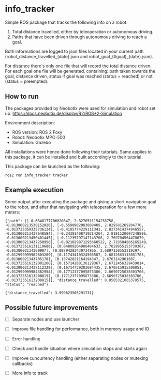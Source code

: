 # info_tracker


Simple ROS package that tracks the following info on a robot:

 1. Total distance travelled, either by teleoperation or autonomous driving.
 2. Paths that have been driven through autonomous driving to reach a goal.
 
Both informations are logged to json files located in your current path (robot_distance_travelled_{date}.json and robot_goal_{#goal}_{date}.json). 

For distance there's only one file that will record the total distance driven.
For each goal one file will be generated, containing: path taken towards the goal, distance driven, status if goal was reached (status = reached) or not (status = preempted).

## How to run

The packages provided by Neobotix were used for simulation and robot set up:
https://docs.neobotix.de/display/R2/ROS+2-Simulation

Environment description:
- ROS version: ROS 2 Foxy
- Robot: Neobotix MPO-500
- Simulation: Gazebo

All installations were hence done following their tutorials. Same applies to this package, it can be installed and built accordingly to their tutorial.

This package can be launched as the following:

    ros2 run info_tracker tracker

## Example execution

Some output after executing the package and giving a short navigation goal to the robot, and after that navigating with teleoperation for a few more meters:

    {"path": [[-0.6348177706820847, 2.8270511154238758, -0.013000213530152026], [-0.5590902083080409, 2.829581269204776, -0.013725359335736124], [-0.4185774229111341, 2.8273414374946557, -0.013000213437648584], [-0.24381408719214204, 2.8181120097248886, -0.013000213450401445], [-0.11235797147143706, 2.769704564470079, -0.013000213437250958], [-0.021029871295660522, 2.729584866165249, -0.013725516131119686], [0.04809204988484633, 2.7029955153730367, -0.0130002134369907], [0.08794283439734865, 2.6897130553219397, -0.012999999982603209], [0.11743410324508587, 2.6812663113081783, -0.01300021343705178], [0.13742821164194347, 2.6763142961887, -0.013725516132001268], [0.15714268136129367, 2.6722456329439814, -0.013000213437112329], [0.16714739283684435, 2.670515915200851, -0.012999999984382954], [0.17712377095873386, 2.6690725038303706, -0.01372551613208815], [0.17712377095873386, 2.6690725038303706, -0.01372551613208815]], "distance_travelled": 0.8505321065378575, "status": "reached"}

    {"distance_travelled": 3.999623505291731}

## Possible future improvements

 - [ ] Separate nodes and use launcher
 - [ ] Improve file handling for performance, both in memory usage and IO
 - [ ] Error handling
 - [ ] Check and handle situation where simulation stops and starts again
 - [ ] Improve cuncurrency handling (either separating nodes or mutexing callbacks)
 - [ ] More info to track


